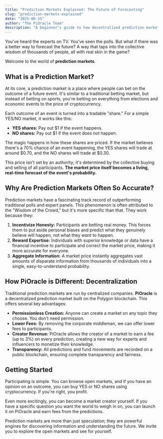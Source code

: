 ```yaml
---
title: "Prediction Markets Explained: The Future of Forecasting"
slug: "prediction-markets-explained"
date: "2025-06-15"
author: "The PiOracle Team"
description: "A beginner's guide to how decentralized prediction markets work, why they are often more accurate than polls, and how you can participate."
---
```


You've heard the experts on TV. You've seen the polls. But what if there was a better way to forecast the future? A way that taps into the collective wisdom of thousands of people, all with real skin in the game?

Welcome to the world of **prediction markets**.

## What is a Prediction Market?

At its core, a prediction market is a place where people can bet on the outcome of a future event. It's similar to a traditional betting market, but instead of betting on sports, you're betting on everything from elections and economic events to the price of cryptocurrency.

Each outcome of an event is turned into a tradable "share." For a simple YES/NO market, it works like this:

- **YES shares:** Pay out $1 if the event happens.
- **NO shares:** Pay out $1 if the event does *not* happen.

The magic happens in how these shares are priced. If the market believes there's a 70% chance of an event happening, the YES shares will trade at around $0.70, and the NO shares will trade at $0.30.

This price isn't set by an authority; it's determined by the collective buying and selling of all participants. **The market price itself becomes a living, real-time forecast of the event's probability.**

## Why Are Prediction Markets Often So Accurate?

Prediction markets have a fascinating track record of outperforming traditional polls and expert panels. This phenomenon is often attributed to the "Wisdom of the Crowd," but it's more specific than that. They work because they:

1.  **Incentivize Honesty:** Participants are betting real money. This forces them to put aside personal biases and predict what they genuinely believe will happen, not what they *want* to happen.
2.  **Reward Expertise:** Individuals with superior knowledge or data have a financial incentive to participate and correct the market price, making it more accurate for everyone.
3.  **Aggregate Information:** A market price instantly aggregates vast amounts of disparate information from thousands of individuals into a single, easy-to-understand probability.

## How PiOracle is Different: Decentralization

Traditional prediction markets are run by centralized companies. **PiOracle** is a decentralized prediction market built on the Polygon blockchain. This offers several key advantages:

-   **Permissionless Creation:** Anyone can create a market on any topic they choose. You don't need permission.
-   **Lower Fees:** By removing the corporate middleman, we can offer lower fees to participants.
-   **Creator Revenue:** PiOracle allows the creator of a market to earn a fee (up to 3%) on every prediction, creating a new way for experts and influencers to monetize their knowledge.
-   **Transparency:** All predictions and fund movements are recorded on a public blockchain, ensuring complete transparency and fairness.

## Getting Started

Participating is simple. You can browse open markets, and if you have an opinion on an outcome, you can buy YES or NO shares using cryptocurrency. If you're right, you profit.

Even more excitingly, you can become a market creator yourself. If you have a specific question you want the world to weigh in on, you can launch it on PiOracle and earn fees from the predictions.

Prediction markets are more than just speculation; they are powerful engines for discovering information and understanding the future. We invite you to explore the open markets and see for yourself.